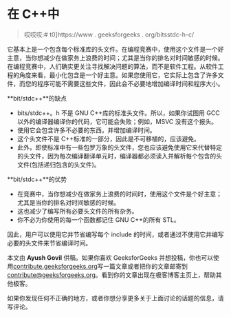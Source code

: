 # <bits>在 C++中</bits>

> 哎哎哎:# t0]https://www . geeksforgeeks . org/bitsstdc-h-c/

它基本上是一个包含每个标准库的头文件。在编程竞赛中，使用这个文件是一个好主意，当你想减少在做家务上浪费的时间；尤其是当你的排名对时间敏感的时候。
在编程竞赛中，人们确实更关注寻找解决问题的算法，而不是软件工程。从软件工程的角度来看，最小化包含是一个好主意。如果您使用它，它实际上包含了许多文件，而您的程序可能不需要这些文件，因此会不必要地增加编译时间和程序大小。

**bit/stdc++**的缺点

*   bits/stdc++。h 不是 GNU C++库的标准头文件。所以，如果你试图用 GCC 以外的编译器编译你的代码，它可能会失败；例如，MSVC 没有这个报头。
*   使用它会包含许多不必要的东西，并增加编译时间。
*   这个头文件不是 C++标准的一部分，因此是不可移植的，应该避免。
*   此外，即使标准中有一些包罗万象的头文件，您也应该避免使用它来代替特定的头文件，因为每次编译翻译单元时，编译器都必须读入并解析每个包含的头文件(包括递归包含的头文件)。

**bit/stdc++**的优势

*   在竞赛中，当你想减少在做家务上浪费的时间时，使用这个文件是个好主意；尤其是当你的排名对时间敏感的时候。
*   这也减少了编写所有必要头文件的所有杂务。
*   你不必为你使用的每一个函数都记住 GNU C++的所有 STL。

因此，用户可以使用它并节省编写每个 include 的时间，或者通过不使用它并编写必要的头文件来节省编译时间。

本文由 **Ayush Govil** 供稿。如果你喜欢 GeeksforGeeks 并想投稿，你也可以使用[contribute.geeksforgeeks.org](http://www.contribute.geeksforgeeks.org)写一篇文章或者把你的文章邮寄到 contribute@geeksforgeeks.org。看到你的文章出现在极客博客主页上，帮助其他极客。

如果你发现任何不正确的地方，或者你想分享更多关于上面讨论的话题的信息，请写评论。